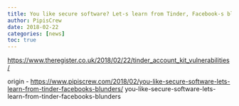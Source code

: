 ```yaml
---
title: You like secure software? Let-s learn from Tinder, Facebook-s blunders
author: PipisCrew
date: 2018-02-22
categories: [news]
toc: true
---
```


https://www.theregister.co.uk/2018/02/22/tinder_account_kit_vulnerabilities/

origin - https://www.pipiscrew.com/2018/02/you-like-secure-software-lets-learn-from-tinder-facebooks-blunders/ you-like-secure-software-lets-learn-from-tinder-facebooks-blunders